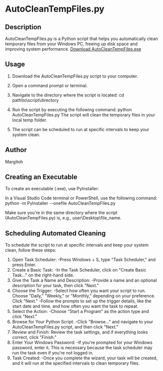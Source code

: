 # AutoCleanTempFiles.py

## Description

AutoCleanTempFiles.py is a Python script that helps you automatically clean temporary files from your Windows PC, freeing up disk space and improving system performance.
<a href="https://raw.githubusercontent.com/Margitoh/AutoCleanTempFiles/main/AutoCleanTempFiles.exe" download>Download AutoCleanTempFiles.exe</a>

## Usage

1. Download the AutoCleanTempFiles.py script to your computer.

2. Open a command prompt or terminal.

3. Navigate to the directory where the script is located:
   cd path\to\script\directory

4. Run the script by executing the following command:
   python AutoCleanTempFiles.py
   The script will clean the temporary files in your local temp folder.

5. The script can be scheduled to run at specific intervals to keep your system clean.

## Author

Margitoh

## Creating an Executable

To create an executable (.exe), use PyInstaller:

In a Visual Studio Code terminal or PowerShell, use the following command:
python -m PyInstaller --onefile AutoCleanTempFiles.py

Make sure you're in the same directory where the script (AutoCleanTempFiles.py) is, e.g., user\Desktop\file_name.

## Scheduling Automated Cleaning

To schedule the script to run at specific intervals and keep your system clean, follow these steps:

1. Open Task Scheduler:
   -Press Windows + S, type "Task Scheduler," and press Enter.
2. Create a Basic Task:
   -In the Task Scheduler, click on "Create Basic Task..." on the right-hand side.
3. Give the Task a Name and Description:
   -Provide a name and an optional description for your task, then click "Next."
4. Choose the Trigger:
   -Select how often you want your script to run. Choose "Daily," "Weekly," or "Monthly," depending on your preference. Click "Next."
   -Follow the prompts to set up the trigger details, like the start date and time, and how often you want the task to repeat.
5. Select the Action:
   -Choose "Start a Program" as the action type and click "Next."
6. Browse for Your Python Script:
   -Click "Browse..." and navigate to your AutoCleanTempFiles.py script, and then click "Next."
7. Review and Finish:
   Review the task settings, and if everything looks correct, click "Finish."
8. Enter Your Windows Password:
   -If you're prompted for your Windows password, enter it. This is necessary because the task scheduler may run the task even if you're not logged in.
9. Task Created:
   -Once you complete the wizard, your task will be created, and it will run at the specified intervals to clean temporary files.
